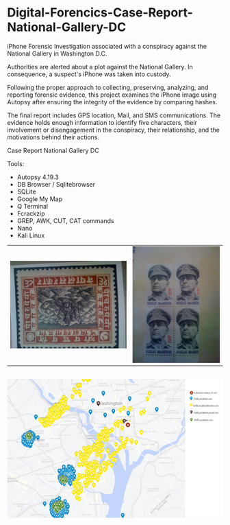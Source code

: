 # Digital-Forencics-Case-Report-National-Gallery-DC

iPhone Forensic Investigation associated with a conspiracy against the National Gallery in Washington D.C. 

Authorities are alerted about a plot against the National Gallery. In consequence, a suspect's iPhone was taken into custody. 

Following the proper approach to collecting, preserving, analyzing, and reporting forensic evidence, this project examines the iPhone image using Autopsy after ensuring the integrity of the evidence by comparing hashes. 

The final report includes GPS location, Mail, and SMS communications. The evidence holds enough information to identify five characters, their involvement or disengagement in the conspiracy, their relationship, and the motivations behind their actions.

Case Report National Gallery DC

Tools:

- Autopsy 4.19.3
- DB Browser / Sqlitebrowser
- SQLite
- Google My Map
- Q Terminal
- Fcrackzip
- GREP, AWK, CUT, CAT commands
- Nano
- Kali Linux

| | |
| --- | --- |
| ![Photos9](/Resources/Images/43393-IMG_0050.JPG) | ![Photos13](/Resources/Images/43401-IMG_0054.JPG) |

![City View](/Resources/Maps/2.png)
---
